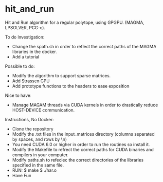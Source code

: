 # hit_and_run
Hit and Run algorithm for a regular polytope, using GPGPU. (MAGMA, LPSOLVER, PCG-c).

To do Investigation:
- Change the spath.sh in order to reflect the correct paths of the MAGMA libraries in the docker.
- Add a tutorial

Possible to do:
+ Modify the algorithm to support sparse matrices.
+ Add Strassen GPU
+ Add prototype functions to the headers to ease exposition

Nice to have:
+ Manage MAGAM threads via CUDA kernels in order to drastically reduce HOST-DEVICE communication.



Instructions, No Docker:
+ Clone the repository
+ Modify the .txt files in the input_matrices directory (columns separated by spaces, and rows by \n)
+ You need CUDA 6.0 or higher in order to run the routines so install it.
+ Modify the Makefile to refrect the correct paths for CUDA binaries and compilers in your computer.
+ Modify paths.sh to refeclec the correct directories of the libraries specified in the same file.
+ RUN:
  $ make
  $ ./har.o
+ Have Fun
